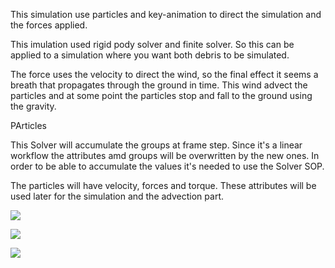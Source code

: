 

This simulation use particles and key-animation to direct the simulation and the forces applied.

This imulation used rigid pody solver and finite solver. So this can be applied to a simulation where you want both debris to be simulated.

The force uses the velocity to direct the wind, so the final effect it seems a breath that propagates through the ground in time. This wind advect the particles and at some point the particles stop and fall to the ground using the gravity.



PArticles

This Solver will accumulate the groups at frame step. Since it's a linear workflow the attributes amd groups will be overwritten by the new ones. In order to be able to accumulate the values it's needed to use the Solver SOP.

The particles will have velocity, forces and torque. These attributes will be used later for the simulation and the advection part.

![](https://github.com/jsa4000/SideFX-HOUDINI/blob/master/Samples/Images/debris_particles_sim-particlesSOP.jpg)


![](/Images/debris_particles_sim_particlesSOP].jpg)

![](/Images/debris_particles_sim_particlesSOP].jpg)